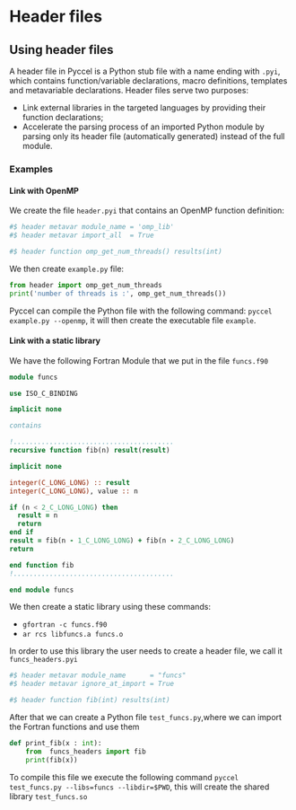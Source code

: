 # Header files

## Using header files

A header file in Pyccel is a Python stub file with a name ending with `.pyi`, which contains function/variable declarations, macro definitions, templates and metavariable declarations.
Header files serve two purposes:
-   Link external libraries in the targeted languages by providing their function declarations;
-   Accelerate the parsing process of an imported Python module by parsing only its header file (automatically generated) instead of the full module.

### Examples
#### Link with OpenMP
We create the file `header.pyi` that contains an OpenMP function definition:

```python
#$ header metavar module_name = 'omp_lib'
#$ header metavar import_all  = True

#$ header function omp_get_num_threads() results(int)
```

We then create `example.py` file:

```python
from header import omp_get_num_threads
print('number of threads is :', omp_get_num_threads())
```

Pyccel can compile the Python file with the following command: `pyccel example.py --openmp`, it will then create the executable file `example`.

#### Link with a static library
We have the following Fortran Module that we put in the file `funcs.f90`  

```fortran
module funcs

use ISO_C_BINDING

implicit none

contains

!........................................
recursive function fib(n) result(result)

implicit none

integer(C_LONG_LONG) :: result
integer(C_LONG_LONG), value :: n

if (n < 2_C_LONG_LONG) then
  result = n
  return
end if
result = fib(n - 1_C_LONG_LONG) + fib(n - 2_C_LONG_LONG)
return

end function fib
!........................................

end module funcs
```

We then create a static library using these commands:
-   `gfortran -c funcs.f90`
-   `ar rcs libfuncs.a funcs.o`

In order to use this library the user needs to create a header file, we call it  `funcs_headers.pyi`

```python
#$ header metavar module_name      = "funcs"
#$ header metavar ignore_at_import = True

#$ header function fib(int) results(int)
```

After that we can create a Python file `test_funcs.py`,where we can import the Fortran functions and use them

```python
def print_fib(x : int):
    from  funcs_headers import fib
    print(fib(x))
```

To compile this file we execute the following command `pyccel test_funcs.py --libs=funcs --libdir=$PWD`, this will create the shared library `test_funcs.so`
